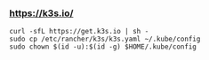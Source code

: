 ### https://k3s.io/
```
curl -sfL https://get.k3s.io | sh - 
sudo cp /etc/rancher/k3s/k3s.yaml ~/.kube/config
sudo chown $(id -u):$(id -g) $HOME/.kube/config
```